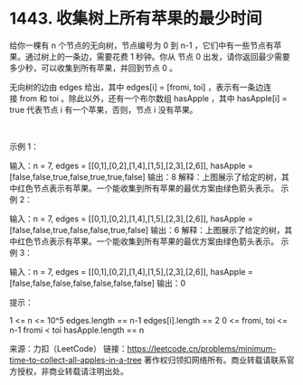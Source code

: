 # 1443. 收集树上所有苹果的最少时间

给你一棵有 n 个节点的无向树，节点编号为 0 到 n-1 ，它们中有一些节点有苹果。通过树上的一条边，需要花费 1 秒钟。你从 节点 0 出发，请你返回最少需要多少秒，可以收集到所有苹果，并回到节点 0 。

无向树的边由 edges 给出，其中 edges[i] = [fromi, toi] ，表示有一条边连接 from 和 toi 。除此以外，还有一个布尔数组 hasApple ，其中 hasApple[i] = true 代表节点 i 有一个苹果，否则，节点 i 没有苹果。

 

示例 1：



输入：n = 7, edges = [[0,1],[0,2],[1,4],[1,5],[2,3],[2,6]], hasApple = [false,false,true,false,true,true,false]
输出：8 
解释：上图展示了给定的树，其中红色节点表示有苹果。一个能收集到所有苹果的最优方案由绿色箭头表示。
示例 2：



输入：n = 7, edges = [[0,1],[0,2],[1,4],[1,5],[2,3],[2,6]], hasApple = [false,false,true,false,false,true,false]
输出：6
解释：上图展示了给定的树，其中红色节点表示有苹果。一个能收集到所有苹果的最优方案由绿色箭头表示。
示例 3：

输入：n = 7, edges = [[0,1],[0,2],[1,4],[1,5],[2,3],[2,6]], hasApple = [false,false,false,false,false,false,false]
输出：0
 

提示：

1 <= n <= 10^5
edges.length == n-1
edges[i].length == 2
0 <= fromi, toi <= n-1
fromi < toi
hasApple.length == n

来源：力扣（LeetCode）
链接：https://leetcode.cn/problems/minimum-time-to-collect-all-apples-in-a-tree
著作权归领扣网络所有。商业转载请联系官方授权，非商业转载请注明出处。